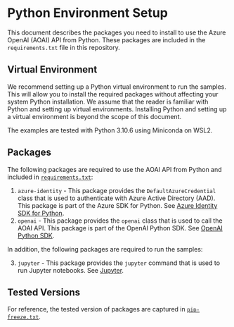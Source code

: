 # Python Environment Setup

This document describes the packages you need to install to use the Azure OpenAI (AOAI) API from Python.  These packages are included in the `requirements.txt` file in this repository.

## Virtual Environment
We recommend setting up a Python virtual environment to run the samples.  This will allow you to install the required packages without affecting your system Python installation.  We assume that the reader is familiar with Python and setting up virtual environments.  Installing Python and setting up a virtual environment is beyond the scope of this document.  

The examples are tested with Python 3.10.6 using Miniconda on WSL2.

## Packages
The following packages are required to use the AOAI API from Python and included in [`requirements.txt`](requirements.txt):

1. `azure-identity` - This package provides the `DefaultAzureCredential` class that is used to authenticate with Azure Active Directory (AAD).  This package is part of the Azure SDK for Python.  See [Azure Identity SDK for Python](https://learn.microsoft.com/en-us/python/api/overview/azure/identity-readme?view=azure-python).
2. `openai` - This package provides the `openai` class that is used to call the AOAI API.  This package is part of the OpenAI Python SDK.  See [OpenAI Python SDK](https://learn.microsoft.com/en-us/python/api/overview/azure/identity-readme?view=azure-python).

In addition, the following packages are required to run the samples:

3. `jupyter` - This package provides the `jupyter` command that is used to run Jupyter notebooks.  See [Jupyter](https://jupyter.org/).

## Tested Versions
For reference, the tested version of packages are captured in [`pip-freeze.txt`](pip-freeze.txt).
